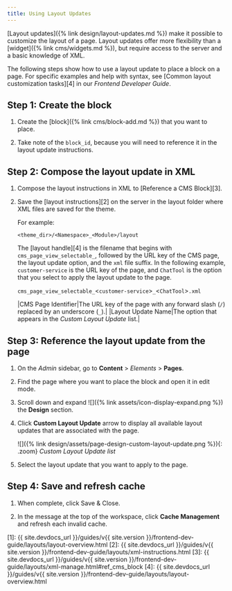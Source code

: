```yaml
---
title: Using Layout Updates
---
```


[Layout updates]({% link design/layout-updates.md %}) make it possible to customize the layout of a page. Layout updates offer more flexibility than a [widget]({% link cms/widgets.md %}), but require access to the server and a basic knowledge of XML.

The following steps show how to use a layout update to place a block on a page. For specific examples and help with syntax, see [Common layout customization tasks][4] in our _Frontend Developer Guide_.

## Step 1: Create the block

1. Create the [block]({% link cms/block-add.md %}) that you want to place.

1. Take note of the `block_id`, because you will need to reference it in the layout update instructions.

## Step 2: Compose the layout update in XML

1. Compose the layout instructions in XML to [Reference a CMS Block][3].

1. Save the [layout instructions][2] on the server in the layout folder where XML files are saved for the theme.

   For example:

   `<theme_dir>/<Namespace>_<Module>/layout`

   The [layout handle][4] is the filename that begins with `cms_page_view_selectable_`, followed by the URL key of the CMS page, the layout update option, and the `xml` file suffix. In the following example, `customer-service` is the URL key of the page, and `ChatTool` is the option that you select to apply the layout update to the page.

   `cms_page_view_selectable_`<`customer-service`>`_`<`ChatTool`>`.xml`

   |CMS Page Identifier|The URL key of the page with any forward slash (`/`) replaced by an underscore (`_`).|
   |Layout Update Name|The option that appears in the _Custom Layout Update_ list.|

## Step 3: Reference the layout update from the page

1. On the _Admin_ sidebar, go to **Content** > _Elements_ > **Pages**.

1. Find the page where you want to place the block and open it in edit mode.

1. Scroll down and expand ![]({% link assets/icon-display-expand.png %}) the **Design** section.

1. Click **Custom Layout Update** arrow to display all available layout updates that are associated with the page.

   ![]({% link design/assets/page-design-custom-layout-update.png %}){: .zoom}
   _Custom Layout Update list_

1. Select the layout update that you want to apply to the page.

## Step 4: Save and refresh cache

1. When complete, click <span class="btn">Save & Close</span>.

1. In the message at the top of the workspace, click **Cache Management** and refresh each invalid cache.

[1]: {{ site.devdocs_url }}/guides/v{{ site.version }}/frontend-dev-guide/layouts/layout-overview.html
[2]: {{ site.devdocs_url }}/guides/v{{ site.version }}/frontend-dev-guide/layouts/xml-instructions.html
[3]: {{ site.devdocs_url }}/guides/v{{ site.version }}/frontend-dev-guide/layouts/xml-manage.html#ref_cms_block
[4]: {{ site.devdocs_url }}/guides/v{{ site.version }}/frontend-dev-guide/layouts/layout-overview.html
